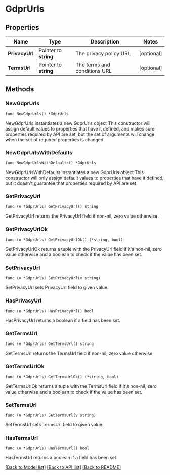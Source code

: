 # GdprUrls

## Properties

Name | Type | Description | Notes
------------ | ------------- | ------------- | -------------
**PrivacyUrl** | Pointer to **string** | The privacy policy URL | [optional] 
**TermsUrl** | Pointer to **string** | The terms and conditions URL | [optional] 

## Methods

### NewGdprUrls

`func NewGdprUrls() *GdprUrls`

NewGdprUrls instantiates a new GdprUrls object
This constructor will assign default values to properties that have it defined,
and makes sure properties required by API are set, but the set of arguments
will change when the set of required properties is changed

### NewGdprUrlsWithDefaults

`func NewGdprUrlsWithDefaults() *GdprUrls`

NewGdprUrlsWithDefaults instantiates a new GdprUrls object
This constructor will only assign default values to properties that have it defined,
but it doesn't guarantee that properties required by API are set

### GetPrivacyUrl

`func (o *GdprUrls) GetPrivacyUrl() string`

GetPrivacyUrl returns the PrivacyUrl field if non-nil, zero value otherwise.

### GetPrivacyUrlOk

`func (o *GdprUrls) GetPrivacyUrlOk() (*string, bool)`

GetPrivacyUrlOk returns a tuple with the PrivacyUrl field if it's non-nil, zero value otherwise
and a boolean to check if the value has been set.

### SetPrivacyUrl

`func (o *GdprUrls) SetPrivacyUrl(v string)`

SetPrivacyUrl sets PrivacyUrl field to given value.

### HasPrivacyUrl

`func (o *GdprUrls) HasPrivacyUrl() bool`

HasPrivacyUrl returns a boolean if a field has been set.

### GetTermsUrl

`func (o *GdprUrls) GetTermsUrl() string`

GetTermsUrl returns the TermsUrl field if non-nil, zero value otherwise.

### GetTermsUrlOk

`func (o *GdprUrls) GetTermsUrlOk() (*string, bool)`

GetTermsUrlOk returns a tuple with the TermsUrl field if it's non-nil, zero value otherwise
and a boolean to check if the value has been set.

### SetTermsUrl

`func (o *GdprUrls) SetTermsUrl(v string)`

SetTermsUrl sets TermsUrl field to given value.

### HasTermsUrl

`func (o *GdprUrls) HasTermsUrl() bool`

HasTermsUrl returns a boolean if a field has been set.


[[Back to Model list]](../README.md#documentation-for-models) [[Back to API list]](../README.md#documentation-for-api-endpoints) [[Back to README]](../README.md)


